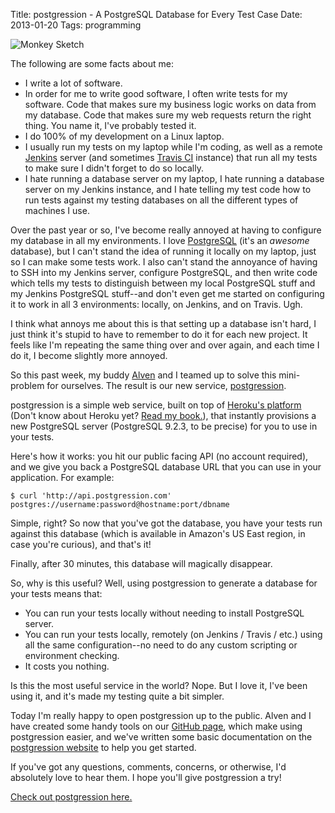 Title: postgression - A PostgreSQL Database for Every Test Case
Date: 2013-01-20
Tags: programming


![Monkey Sketch][]


The following are some facts about me:

-   I write a lot of software.
-   In order for me to write good software, I often write tests for my
    software.  Code that makes sure my business logic works on data from my
    database.  Code that makes sure my web requests return the right thing.
    You name it, I've probably tested it.
-   I do 100% of my development on a Linux laptop.
-   I usually run my tests on my laptop while I'm coding, as well as a remote
    [Jenkins][] server (and sometimes [Travis CI][] instance) that run all my
    tests to make sure I didn't forget to do so locally.
-   I hate running a database server on my laptop, I hate running a database
    server on my Jenkins instance, and I hate telling my test code how to run
    tests against my testing databases on all the different types of machines I
    use.

Over the past year or so, I've become really annoyed at having to configure my
database in all my environments.  I love [PostgreSQL][] (it's an *awesome*
database), but I can't stand the idea of running it locally on my laptop, just
so I can make some tests work.  I also can't stand the annoyance of having to
SSH into my Jenkins server, configure PostgreSQL, and then write code which
tells my tests to distinguish between my local PostgreSQL stuff and my Jenkins
PostgreSQL stuff--and don't even get me started on configuring it to work in
all 3 environments: locally, on Jenkins, and on Travis.  Ugh.

I think what annoys me about this is that setting up a database isn't hard, I
just think it's stupid to have to remember to do it for each new project.  It
feels like I'm repeating the same thing over and over again, and each time I do
it, I become slightly more annoyed.

So this past week, my buddy [Alven][] and I teamed up to solve this
mini-problem for ourselves.  The result is our new service, [postgression][].

postgression is a simple web service, built on top of [Heroku's platform][]
(Don't know about Heroku yet?  [Read my book.][]), that instantly provisions a
new PostgreSQL server (PostgreSQL 9.2.3, to be precise) for you to use in your
tests.

Here's how it works: you hit our public facing API (no account required), and
we give you back a PostgreSQL database URL that you can use in your
application.  For example:

```console
$ curl 'http://api.postgression.com'
postgres://username:password@hostname:port/dbname
```

Simple, right?  So now that you've got the database, you have your tests run
against this database (which is available in Amazon's US East region, in case
you're curious), and that's it!

Finally, after 30 minutes, this database will magically disappear.

So, why is this useful?  Well, using postgression to generate a database for
your tests means that:

-   You can run your tests locally without needing to install PostgreSQL
    server.
-   You can run your tests locally, remotely (on Jenkins / Travis / etc.) using
    all the same configuration--no need to do any custom scripting or
    environment checking.
-   It costs you nothing.

Is this the most useful service in the world?  Nope.  But I love it, I've been
using it, and it's made my testing quite a bit simpler.

Today I'm really happy to open postgression up to the public.  Alven and I have
created some handy tools on our [GitHub page][], which make using postgression
easier, and we've written some basic documentation on the
[postgression website][postgression] to help you get started.

If you've got any questions, comments, concerns, or otherwise, I'd absolutely
love to hear them.  I hope you'll give postgression a try!

[Check out postgression here.][postgression]


  [Monkey Sketch]: |filename|/images/2013/monkey-sketch.png "Monkey Sketch"
  [Jenkins]: http://jenkins-ci.org/ "Jenkins CI"
  [Travis CI]: https://travis-ci.org/ "Travis CI"
  [PostgreSQL]: http://www.postgresql.org/ "PostgreSQL"
  [Alven]: http://zaidox.com/ "Alven Diaz"
  [postgression]: http://www.postgression.com/ "postgression"
  [Heroku's platform]: http://www.heroku.com/ "Heroku"
  [Read my book.]: http://www.theherokuhackersguide.com/ "The Heroku Hacker's Guide"
  [GitHub page]: https://github.com/postgression "postgression"
